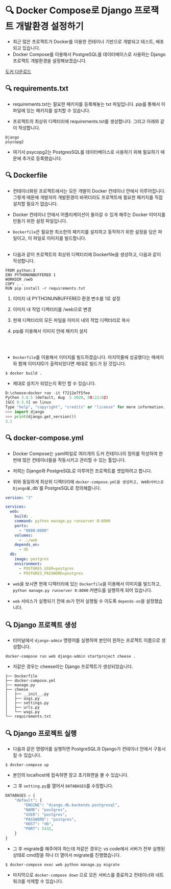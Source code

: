 # 🔍 Docker Compose로 Django 프로잭트 개발환경 설정하기

* 최근 많은 프로젝트가 Docker를 이용한 컨테이너 기반으로 개발되고 테스트, 배포되고 있습니다.
* Docker Compose를 이용해서 PostgreSQL를 데이터베이스로 사용하는 Django 프로잭트 개발환경을 설정해보겠습니다.

[도커 다운로드](https://www.docker.com/get-started)

## 🔍 requirements.txt
* requirements.txt는 필요한 패키지를 등록해놓는 txt 파일입니다. pip를 통해서 이 파일에 있는 패키지를 설치할 수 있습니다.

* 프로젝트의 최상위 디렉터리에 requirements.txt를 생성합니다. 그리고 아래와 같이 작성합니다.

```
Django
psycopg2
```

* 여기서 psycopg2는 PostgresSQL를 데이터베이스로 사용하기 위해 필요하기 때문에 추가로 등록했습니다.


## 🔍 Dockerfile

* 컨테이너화된 프로젝트에서는 모든 개발이 Docker 컨테이너 안에서 이루어집니다. 그렇게 때문에 개발자의 개발환경이 바뀌더라도 프로젝트에 필요한 패키지를 직접 설치할 필요가 없습니다.

* Docker 컨테이너 안에서 어플리케이션이 돌아갈 수 있게 해주는 Docker 이미지를 만들기 위한 설정 파일입니다. 

* `Dockerfile`은 필요한 최소한의 패키지를 설치하고 동작하기 위한 설정을 담은 파일이고, 이 파일로 이미지를 빌드합니다.
<br><br>
* 다음과 같이 프로젝트의 최상위 디렉터리에 Dockerfile을 생성하고, 다음과 같이 작성합니다.

```docker
FROM python:3
ENV PYTHONUNBUFFERED 1
WORKDIR /web
COPY . .
RUN pip install -r requirements.txt
```

1. 이미지 내 PYTHONUNBUFFERED 환경 변수를 1로 설정

2. 이미지 내 작업 디렉터리를 /web으로 변경

3. 현재 디렉터리의 모든 파일을 이미지 내의 작업 디렉터리로 복사

4. pip를 이용해서 이미지 안에 패키지 설치

<br><br>
* `Dockerfile`를 이용해서 이미지를 빌드하겠습니다.
마지막줄에 성공했다는 메세지와 함께 이미지ID가 출력되었다면 제대로 빌드가 된 것입니다.
```
$ docker build .
```

* 제대로 설치가 되었는지 확인 할 수 있습니다.
```python
D:\cheese>docker run -it f7212e7f5fee
Python 3.8.5 (default, Aug  5 2020, 08:22:02) 
[GCC 8.3.0] on linux
Type "help", "copyright", "credits" or "license" for more information.
>>> import django
>>> print(django.get_version())
3.1
```


## 🔍 docker-compose.yml
* Docker Compose는 yaml파일로 여러개의 도커 컨테이너의 정의를 작성하여 한번에 많은 컨테이너들을 작동시키고 관리할 수 있는 툴입니다.

* 저희는 Django와 PostgreSQL로 이루어진 프로젝트를 셋업하려고 합니다.

* 위와 동일하게 최상위 디렉터리에 `docker-compose.yml을 생성하고, `web` 서비스로 Django를, `db`를 PostgreSQL로 정의해줍니다.

```yml
version: "3"

services:
  web:
    build: .
    command: python manage.py runserver 0:8000
    ports:
      - "8000:8000"
    volumes:
      - .:/web
    depends_on:
      - db
  db:
    image: postgres
    environment:
      - POSTGRES_USER=postgres
      - POSTGRES_PASSWORD=postgres
```

* `web`을 보시면 현재 디렉터리에 있는 `Dockerfile`을 이용해서 이미지를 빌드하고, `python manage.py runserver 0:8000` 커맨드를 실행하게 되어 있습니다.

* `web` 서비스가 실행되기 전에 `db`가 먼저 실행될 수 이도록 `depends-on`을 설정했습니다.


## 🔍 Django 프로젝트 생성
* 터미널에서 `django-admin` 명령어를 실행하여 본인이 원하는 프로젝트 이름으로 생성합니다.

```
docker-compose run web django-admin startproject cheese .
```

* 저같은 경우는 cheese라는 Django 프로젝트가 생성되었습니다.
```
├── Dockerfile
├── docker-compose.yml
├── manage.py
├── cheese
│   ├── __init__.py
│   ├── asgi.py
│   ├── settings.py
│   ├── urls.py
│   └── wsgi.py
└── requirements.txt
```

## 🔍 Django 프로젝트 실행
* 다음과 같은 명령어를 실행하면 PostgreSQL과 Django가 컨테이너 안에서 구동시킬 수 있습니다.
```
$ docker-compose up
``` 

* 본인의 localhost에 접속하면 장고 초기화면을 볼 수 있습니다.

* 그 후 `setting.py`를 열어서 `DATABASES`를 수정합니다.

```python
DATABASES = {
    "default": {
        "ENGINE": "django.db.backends.postgresql",
        "NAME": "postgres",
        "USER": "postgres",
        "PASSWORD": "postgres",
        "HOST": "db",
        "PORT": 5432,
    }
}
```

* 그 후 migrate를 해주어야 하는데 저같은 경우는 vs code에서 서버가 전부 실행된 상태로 cmd창을 하나 더 열어서 migrate를 진행했습니다.

```
$ docker-compose exec web python manage.py migrate
```

* 마지막으로 `docker-compose down` 으로 모든 서비스를 종료하고 컨테이너와 네트워크를 삭제할 수 있습니다.